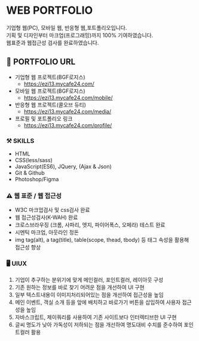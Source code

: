 # WEB PORTFOLIO
기업형 웹(PC), 모바일 웹, 반응형 웹,포트폴리오입니다.<br>
기획 및 디자인부터 마크업(프로그래밍)까지 100% 기여하였습니다. <br>
웹표준과 웹접근성 검사를 완료하였습니다. <br>

## 🔗 PORTFOLIO URL
* 기업형 웹 프로젝트(BGF로지스)
    + https://ezi13.mycafe24.com/
* 모바일 웹 프로젝트(BGF로지스)
    + https://ezi13.mycafe24.com/mobile/
* 반응형 웹 프로젝트(콜오브 듀티) 
    + https://ezi13.mycafe24.com/media/
* 프로필 및 포트폴리오 링크
    + https://ezi13.mycafe24.com/profile/


### ⚒️ SKILLS
* HTML
* CSS(less/sass)
* JavaScript(ES6), JQuery, (Ajax & Json)
* Git & Github
* Photoshop/Figma

### ⚠️ 웹 표준 / 웹 접근성
* W3C 마크업검사 및 css검사 완료 
* 웹 접근성검사(K-WAH) 완료 
* 크로스브라우징 (크롬, 사파리, 엣지, 파이어폭스, 오페라) 테스트 완료
* 시멘틱 마크업, 아웃라인 정돈
* img tag(alt), a tag(title), table(scope, thead, tbody) 등 태그 속성을 활용해 접근성 향상

### 🖥️ UIUX
1. 기업이 추구하는 분위기에 맞게 메인컬러, 포인트컬러, 레이아웃 구성
2. 기존 원하는 정보를 바로 찾기 어려운 점을 개선하여 UI 구현
3. 일부 텍스트내용이 이미지처리되어있는 점을 개선하여 접근성을 높임
4. 메인 이벤트, 객실 소개 등을 앞에 배치하고 바로가기 버튼을 삽입하여 사용자 접근성을 높임
5. 자바스크립트, 제이쿼리를 사용하여 기존 사이트보다 인터렉티브한 UI 구현
6. 글씨 명도가 낮아 가독성이 저하되는 점을 개선하여 명도대비 수치를 준수하여 포인트컬러 활용
